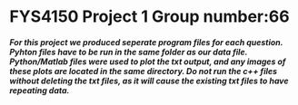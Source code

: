 # FYS4150 Project 1 Group number:66
##### For this project we produced seperate program files for each question. Pyhton files have to be run in the same folder as our data file. Python/Matlab files were used to plot the txt output, and any images of these plots are located in the same directory. Do not run the c++ files without deleting the txt files, as it will cause the existing txt files to have repeating data.


